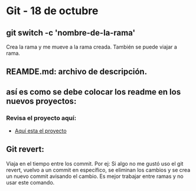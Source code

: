 # Git - 18 de octubre

## git switch -c 'nombre-de-la-rama'

Crea la rama y me mueve a la rama creada.
También se puede viajar a rama.

## REAMDE.md: archivo de descripción.

## así es como se debe colocar los readme en los nuevos proyectos:

### Revisa el proyecto aquí:

- [Aquí esta el proyecto](https://google.com)

## Git revert:

Viaja en el tiempo entre los commit.
Por ej: Si algo no me gustó uso el git revert, vuelvo a un commit en específico, se eliminan los cambios y se crea un nuevo commit avisando el cambio. Es mejor trabajar entre ramas y no usar este comando.
